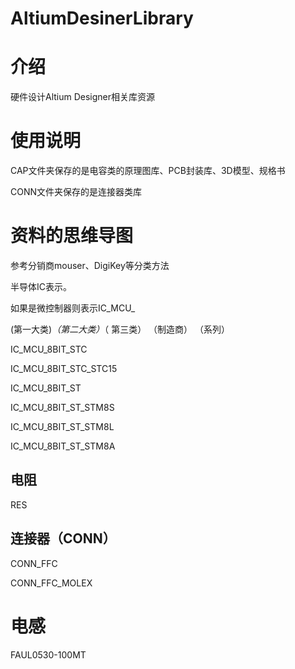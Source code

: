 # AltiumDesinerLibrary

# 介绍
硬件设计Altium Designer相关库资源

#### 

# 使用说明

CAP文件夹保存的是电容类的原理图库、PCB封装库、3D模型、规格书

CONN文件夹保存的是连接器类库



# 资料的思维导图

参考分销商mouser、DigiKey等分类方法

半导体IC表示。

如果是微控制器则表示IC_MCU_

(第一大类)_（第二大类）_（ 第三类） （制造商） （系列）

IC_MCU_8BIT_STC

IC_MCU_8BIT_STC_STC15



IC_MCU_8BIT_ST

IC_MCU_8BIT_ST_STM8S

IC_MCU_8BIT_ST_STM8L

IC_MCU_8BIT_ST_STM8A



## 电阻

RES



## 连接器（CONN）

CONN_FFC

CONN_FFC_MOLEX



# 电感

FAUL0530-100MT
